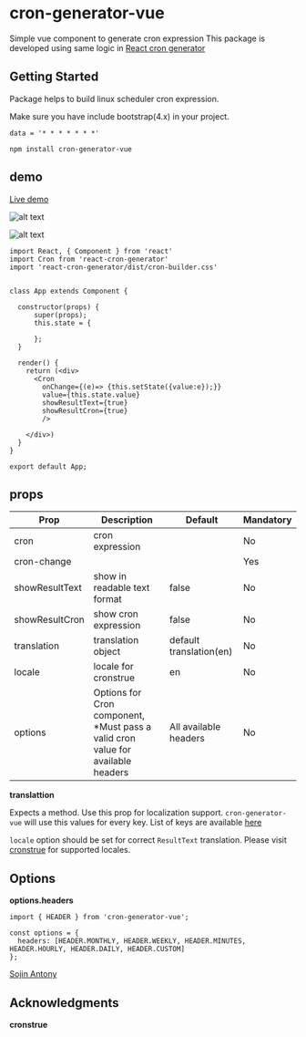 # cron-generator-vue

Simple vue component to generate cron expression
This package is developed using same logic in [React cron generator](https://www.npmjs.com/package/react-cron-generator)

## Getting Started

Package helps to build linux scheduler cron expression.

Make sure you have include bootstrap(4.x) in your project. 


```
data = '* * * * * * *'
```
```
npm install cron-generator-vue

```
## demo
[Live demo](https://sojinantony01.github.io/cron-generator-vue/)

![alt text](https://raw.githubusercontent.com/sojinantony01/react-cron-generator/master/public/images/Screenshot%20from%202019-06-08%2000-31-31.png)

![alt text](https://raw.githubusercontent.com/sojinantony01/react-cron-generator/master/public/images/Screenshot%20from%202019-06-08%2000-31-57.png)


```
import React, { Component } from 'react'
import Cron from 'react-cron-generator'
import 'react-cron-generator/dist/cron-builder.css'


class App extends Component {

  constructor(props) {
      super(props);
      this.state = {
       
      };
  }

  render() {
    return (<div>
      <Cron
        onChange={(e)=> {this.setState({value:e});}}
        value={this.state.value}
        showResultText={true}
        showResultCron={true}
        />
                            
    </div>)
  }
}

export default App;

```
## props

| Prop | Description | Default | Mandatory
| --- | --- | -- | -- |
| cron | cron expression  |  |  No |
| cron-change |  |  | Yes
| showResultText | show in readable text format | false | No
| showResultCron | show cron expression | false | No
| translation | translation object | default translation(en) | No
| locale | locale for cronstrue | en | No
| options | Options for Cron component, *Must pass a valid cron value for available headers | All available headers | No


**translattion**

Expects a method. Use this prop for localization support. `cron-generator-vue` will use this values for every key. List of keys are available [here](https://github.com/sojinantony01/cron-generator-vue/tree/master/src/lib/localization/translation.json)

`locale` option should be set for correct `ResultText` translation. Please visit [cronstrue](https://github.com/bradymholt/cRonstrue) for supported locales.

## Options

**options.headers**

```
import { HEADER } from 'cron-generator-vue';

const options = {
  headers: [HEADER.MONTHLY, HEADER.WEEKLY, HEADER.MINUTES, HEADER.HOURLY, HEADER.DAILY, HEADER.CUSTOM]
};

```


[Sojin Antony](https://github.com/sojinantony01)

## Acknowledgments

**cronstrue**

